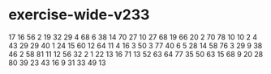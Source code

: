 # exercise-wide-v233
17
16
56
2
19
32
29
4
68
6
38
14
70
27
10
27
68
19
66
20
2
70
78
10
10
2
4
43
29
29
40
1
24
15
60
12
64
11
4
16
3
50
3
77
40
6
5
28
14
58
76
3
29
9
38
46
2
58
81
11
12
56
32
2
1
22
13
16
71
13
52
63
64
77
35
50
63
15
68
9
20
28
80
39
23
43
16
9
31
33
49
13
